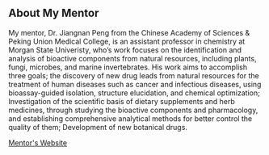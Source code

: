 ## About My Mentor

My mentor, Dr. Jiangnan Peng from the Chinese Academy of Sciences & Peking Union Medical College, is an assistant professor in chemistry at Morgan State Univeristy,  who’s work focuses on the identification and analysis of bioactive components from natural resources, including plants, fungi, microbes, and marine invertebrates. His work aims to accomplish three goals; the discovery of new drug leads from natural resources for the treatment of human diseases such as cancer and infectious diseases, using bioassay-guided isolation, structure elucidation, and chemical optimization; Investigation of the scientific basis of dietary supplements and herb medicines, through studying the bioactive components and pharmacology, and establishing comprehensive analytical methods for better control the quality of them; Development of new botanical drugs.

[Mentor's Website](https://www.linkedin.com/in/jiangnan-peng-5b576225/)


